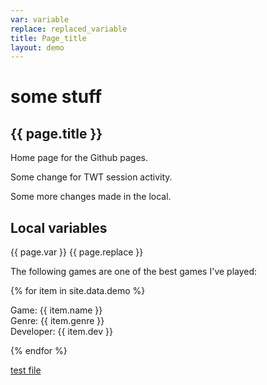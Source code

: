 ```yaml
---
var: variable
replace: replaced_variable
title: Page_title
layout: demo
---
```


# some stuff
## {{ page.title }}

Home page for the Github pages.

Some change for TWT session activity.

Some more changes made in the local.

## Local variables
{{ page.var }}
{{ page.replace }}

The following games are one of the best games I've played:

{% for item in site.data.demo %}

Game: {{ item.name }}\
Genre: {{ item.genre }}\
Developer: {{ item.dev }}

{% endfor %}		

[test file](test/testfile2.md)
